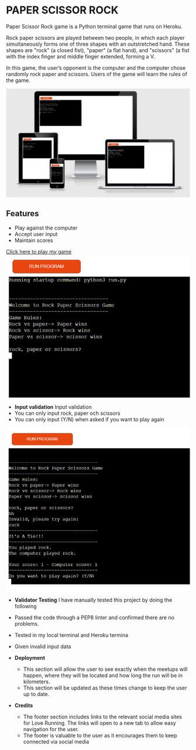 # PAPER SCISSOR ROCK

Paper Scissor Rock game is a Python terminal game that runs on Heroku.

Rock paper scissors are played between two people, in which each player simultaneously forms one of three shapes with an outstretched hand. These shapes are "rock" (a closed fist), "paper" (a flat hand), and "scissors" (a fist with the index finger and middle finger extended, forming a V.

In this game, the user’s opponent is the computer and the computer chose randomly rock paper and scissors. Users of the game will learn the rules of the game.

![Responsive Page](views/Responsive.PNG)

## Features 
- Play against the computer
- Accept user input
- Maintain scores

[Click here to play my game](https://rock-paper-scissors-yonas.herokuapp.com/)
![Invalid_input](views/Capture.PNG)

- __Input validation__
Input validation 
- You can only input rock, paper och scissors 
- You can only input (Y/N) when asked if you want to play again

![Main_Game](views/main.PNG)

- __Validator Testing__
I have manually tested this project by doing the following
- Passed the code through a PEP8 linter and confirmed there are no problems.
- Tested in my local terminal and Heroku termina
- Given invalid input data

- __Deployment__

  - This section will allow the user to see exactly when the meetups will happen, where they will be located and how long the run will be in kilometers. 
  - This section will be updated as these times change to keep the user up to date. 



- __Credits__ 

  - The footer section includes links to the relevant social media sites for Love Running. The links will open to a new tab to allow easy navigation for the user. 
  - The footer is valuable to the user as it encourages them to keep connected via social media


